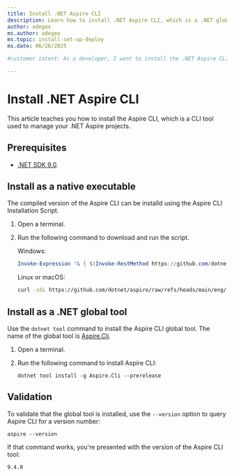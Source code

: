 ```yaml
---
title: Install .NET Aspire CLI
description: Learn how to install .NET Aspire CLI, which is a .NET global tool. Use the .NET Aspire CLI to create, run, and manage .NET Aspire projects.
author: adegeo
ms.author: adegeo
ms.topic: install-set-up-deploy
ms.date: 06/26/2025

#customer intent: As a developer, I want to install the .NET Aspire CLI so that I can create, run, and manage .NET Aspire projects.

---
```


# Install .NET Aspire CLI

This article teaches you how to install the Aspire CLI, which is a CLI tool used to manage your .NET Aspire projects.

## Prerequisites

- [.NET SDK 9.0](https://dotnet.microsoft.com/download/dotnet/9.0).

## Install as a native executable

The compiled version of the Aspire CLI can be installd using the Aspire CLI Installation Script.

01. Open a terminal.
01. Run the following command to download and run the script.

    Windows:

    ```powershell
    Invoke-Expression "& { $(Invoke-RestMethod https://github.com/dotnet/aspire/raw/refs/heads/main/eng/scripts/get-aspire-cli.ps1) }"
    ```

    Linux or macOS:

    ```bash
    curl -sSL https://github.com/dotnet/aspire/raw/refs/heads/main/eng/scripts/get-aspire-cli.sh | bash
    ```

## Install as a .NET global tool

Use the `dotnet tool` command to install the Aspire CLI global tool. The name of the global tool is [Aspire.Cli](https://www.nuget.org/packages/Aspire.CLI).

01. Open a terminal.
01. Run the following command to install Aspire CLI:

    ```dotnetcli
    dotnet tool install -g Aspire.Cli --prerelease
    ```

## Validation

To validate that the global tool is installed, use the `--version` option to query Aspire CLI for a version number:

```
aspire --version
```

If that command works, you're presented with the version of the Aspire CLI tool:

```
9.4.0
```
